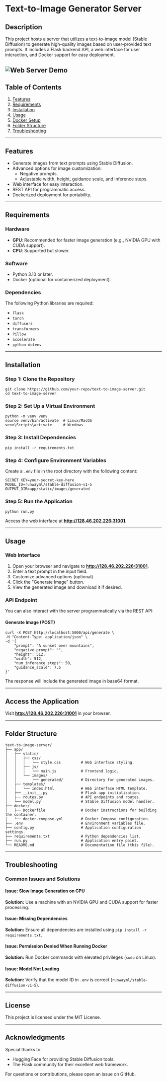 # Text-to-Image Generator Server

## Description
This project hosts a server that utilizes a text-to-image model (Stable Diffusion) to generate high-quality images based on user-provided text prompts. It includes a Flask backend API, a web interface for user interaction, and Docker support for easy deployment.

<!-- add app/web_server_demo.png image  -->
![Web Server Demo](app/web_server_demo.png)
---

## Table of Contents
1. [Features](#features)
2. [Requirements](#requirements)
3. [Installation](#installation)
4. [Usage](#usage)
5. [Docker Setup](#docker-setup)
6. [Folder Structure](#folder-structure)
7. [Troubleshooting](#troubleshooting)

---

## Features
- Generate images from text prompts using Stable Diffusion.
- Advanced options for image customization:
  - Negative prompts.
  - Adjustable width, height, guidance scale, and inference steps.
- Web interface for easy interaction.
- REST API for programmatic access.
- Dockerized deployment for portability.

---

## Requirements

### Hardware
- **GPU**: Recommended for faster image generation (e.g., NVIDIA GPU with CUDA support).
- **CPU**: Supported but slower.

### Software
- Python 3.10 or later.
- Docker (optional for containerized deployment).

### Dependencies
The following Python libraries are required:
- `Flask`
- `torch`
- `diffusers`
- `transformers`
- `Pillow`
- `accelerate`
- `python-dotenv`

---

## Installation

### Step 1: Clone the Repository
```
git clone https://github.com/your-repo/text-to-image-server.git
cd text-to-image-server
```

### Step 2: Set Up a Virtual Environment
```
python -m venv venv
source venv/bin/activate  # Linux/MacOS
venv\Scripts\activate     # Windows
```

### Step 3: Install Dependencies
```
pip install -r requirements.txt
```

### Step 4: Configure Environment Variables
Create a `.env` file in the root directory with the following content:
```
SECRET_KEY=your-secret-key-here
MODEL_ID=runwayml/stable-diffusion-v1-5
OUTPUT_DIR=app/static/images/generated
```

### Step 5: Run the Application
```
python run.py
```

Access the web interface at **http://128.46.202.226:31001**.

---

## Usage

### Web Interface
1. Open your browser and navigate to **http://128.46.202.226:31001**.
2. Enter a text prompt in the input field.
3. Customize advanced options (optional).
4. Click the "Generate Image" button.
5. View the generated image and download it if desired.

### API Endpoint
You can also interact with the server programmatically via the REST API:

#### Generate Image (POST)
```
curl -X POST http://localhost:5000/api/generate \
-H "Content-Type: application/json" \
-d '{
    "prompt": "A sunset over mountains",
    "negative_prompt": "",
    "height": 512,
    "width": 512,
    "num_inference_steps": 50,
    "guidance_scale": 7.5
}'
```
The response will include the generated image in base64 format.

---

## Access the Application
Visit **http://128.46.202.226:31001** in your browser.

---

## Folder Structure

```
text-to-image-server/
├── app/
│   ├── static/
│   │   ├── css/
│   │   │   └── style.css         # Web interface styling.
│   │   ├── js/
│   │   │   └── main.js           # Frontend logic.
│   │   └── images/
│   │       └── generated/        # Directory for generated images.
│   ├── templates/
│   │   └── index.html            # Web interface HTML template.
│   ├── __init__.py               # Flask app initialization.
│   ├── routes.py                 # API endpoints and routes.
│   └── model.py                  # Stable Diffusion model handler.
├── docker/
│   ├── Dockerfile                # Docker instructions for building the container.
│   └── docker-compose.yml        # Docker Compose configuration.
├── .env                          # Environment variables file.
├── config.py                     # Application configuration settings.
├── requirements.txt              # Python dependencies list.
├── run.py                        # Application entry point.
└── README.md                     # Documentation file (this file).
```

---

## Troubleshooting

### Common Issues and Solutions

#### Issue: Slow Image Generation on CPU  
**Solution:** Use a machine with an NVIDIA GPU and CUDA support for faster processing.

#### Issue: Missing Dependencies  
**Solution:** Ensure all dependencies are installed using `pip install -r requirements.txt`.

#### Issue: Permission Denied When Running Docker  
**Solution:** Run Docker commands with elevated privileges (`sudo` on Linux).

#### Issue: Model Not Loading  
**Solution:** Verify that the model ID in `.env` is correct (`runwayml/stable-diffusion-v1-5`).

---

## License

This project is licensed under the MIT License.

---

## Acknowledgments

Special thanks to:
- Hugging Face for providing Stable Diffusion tools.
- The Flask community for their excellent web framework.

For questions or contributions, please open an issue on GitHub.
